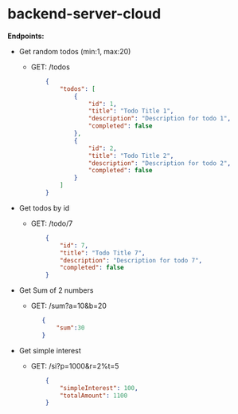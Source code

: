 # backend-server-cloud

**Endpoints:**
- Get random todos (min:1, max:20)
  - GET: /todos
    ```json
        {
            "todos": [
                {
                    "id": 1,
                    "title": "Todo Title 1",
                    "description": "Description for todo 1",
                    "completed": false
                },
                {
                    "id": 2,
                    "title": "Todo Title 2",
                    "description": "Description for todo 2",
                    "completed": false
                }
            ]
        }
    ```
- Get todos by id
  - GET: /todo/7
    ```json
        {
            "id": 7,
            "title": "Todo Title 7",
            "description": "Description for todo 7",
            "completed": false
        }
    ```
  
- Get Sum of 2 numbers
  - GET: /sum?a=10&b=20
     ```json
        {
            "sum":30
        }
     ```
- Get simple interest 
  - GET: /si?p=1000&r=2%t=5
    ```json
        {
            "simpleInterest": 100,
            "totalAmount": 1100
        }
    ```
